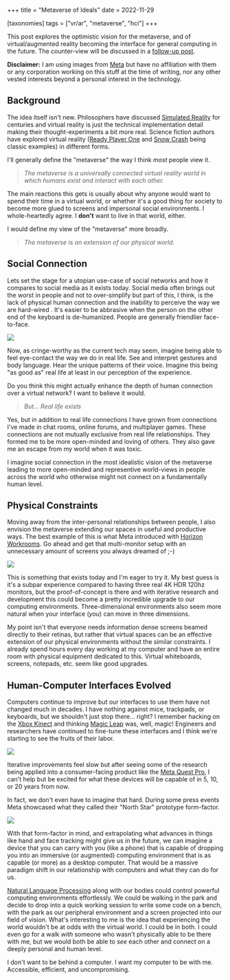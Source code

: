 +++
title = "Metaverse of Ideals"
date = 2022-11-29

[taxonomies]
tags = ["vr/ar", "metaverse", "hci"]
+++

This post explores the optimistic vision for the metaverse, and of virtual/augmented reality
becoming the interface for general computing in the future. The counter-view will be
discussed in a [follow-up post](/metaverse-of-despair).

<!-- more -->

**Disclaimer:** I am using images from [Meta](https://meta.com) but have no affiliation with them or any
corporation working on this stuff at the time of writing, nor any other vested interests beyond a personal interest in the technology.

## Background

The idea itself isn't new. Philosophers have discussed [Simulated Reality](https://en.wikipedia.org/wiki/Simulated_reality)
for centuries and virtual reality is just the technical implementation detail making their thought-experiments
a bit more real. Science fiction authors have explored virtual reality ([Ready Player One](https://en.wikipedia.org/wiki/Ready_Player_One)
and [Snow Crash](https://en.wikipedia.org/wiki/Snow_Crash) being classic examples) in different forms.

I'll generally define the "metaverse" the way I think _most_ people view it.

> _The metaverse is a universally connected virtual reality world in which humans exist and interact with each other._

The main reactions this gets is usually about why anyone would want to spend their time in a virtual
world, or whether it's a good thing for society to become more glued to screens and impersonal social environments.
I whole-heartedly agree. I **don't** want to live in that world, either.

I would define my view of the "metaverse" more broadly.

> _The metaverse is an extension of our physical world._

## Social Connection

Lets set the stage for a utopian use-case of social networks and how it compares to social media as it exists today.
Social media often brings out the worst in people and not to over-simplify but part of this, I think, is the lack
of physical human connection and the inability to perceive the way we are hard-wired . It's easier to be abbrasive
when the person on the other end of the keyboard is de-humanized. People are generally friendlier face-to-face.

![](/images/avatars.png)

Now, as cringe-worthy as the current tech may seem, imagine being able to feel eye-contact the way we do in real life.
See and interpret gestures and body language. Hear the unique patterns of their voice. Imagine this being
"as good as" real life at least in our perception of the experience.

Do you think this might actually enhance the depth of human connection over a virtual network? I want to believe it would.

> _But... Real life exists_

Yes, but in addition to real life connections I have grown from connections I've made in chat rooms, online forums,
and multiplayer games. These connections are not mutually exclusive from real life relationships. They formed me
to be more open-minded and loving of others. They also gave me an escape from my world when it was toxic.

I imagine social connection in the most idealistic vision of the metaverse leading to more open-minded and representive world-views
in people across the world who otherwise might not connect on a fundamentally human level.

## Physical Constraints

Moving away from the inter-personal relationships between people, I also envision the metaverse extending our spaces
in useful and productive ways. The best example of this is what Meta introduced with [Horizon Workrooms](https://www.meta.com/work/workrooms/).
Go ahead and get that multi-monitor setup with an unnecessary amount of screens you always dreamed of ;-)

![](/images/workrooms.jpeg)

This is something that exists today and I'm eager to try it. My best guess is it's a subpar experience compared to having
three real 4K HDR 120hz monitors, but the proof-of-concept is there and with iterative research and development this
could become a pretty incredible upgrade to our computing environments. Three-dimensional environments also seem more
natural when your interface (_you_) can move in three dimensions.

My point isn't that everyone needs information dense screens beamed directly to their retinas, but rather that virtual
spaces can be an effective extension of our physical environments without the similar constraints. I already spend hours every day
working at my computer and have an entire room with physical equipment dedicated to this. Virtual whiteboards, screens, notepads, etc. 
seem like good upgrades.

## Human-Computer Interfaces Evolved

Computers continue to improve but our interfaces to use them have not changed much in decades. I have
nothing against mice, trackpads, or keyboards, but we shouldn't just stop there... right? I remember hacking on the
[Xbox Kinect](https://en.wikipedia.org/wiki/Kinect) and thinking [Magic Leap](https://en.wikipedia.org/wiki/Magic_Leap) was,
well, magic! Engineers and researchers have continued to fine-tune these interfaces and I think we're starting to see the fruits
of their labor.

![](/images/meta-quest-pro.jpeg)

Iterative improvements feel slow but after seeing some of the research being applied into a consumer-facing product 
like the [Meta Quest Pro](https://www.meta.com/quest/quest-pro/), I can't help but be excited for what these devices 
will be capable of in 5, 10, or 20 years from now.

In fact, we don't even have to imagine that hard. During some press events Meta showcased what they called their
"North Star" prototype form-factor.

![](/images/prototype.jpeg)

With that form-factor in mind, and extrapolating what advances in things like hand and face tracking might give us
in the future, we can imagine a device that you can carry with you (like a phone) that is capable of dropping you into
an immersive (or augmented) computing environment that is as capable (or more) as a desktop computer. That would be a massive
paradigm shift in our relationship with computers and what they can do for us.

[Natural Language Processing](https://en.wikipedia.org/wiki/Natural_language_processing) along with our bodies
could control powerful computing environments effortlessly. We could be walking in the park and decide to drop
into a quick working session to write some code on a bench, with the park as our peripheral environment and a
screen projected into our field of vision. What's interesting to me is the idea that experiencing the world
wouldn't be at odds with the virtual world. I could be in both. I could even go for a walk _with_ someone who
wasn't physically able to be there with me, but we would both be able to _see_ each other and connect on a
deeply personal and human level.

I don't want to be behind a computer. I want my computer to be with me. Accessible, efficient, and uncompromising.
